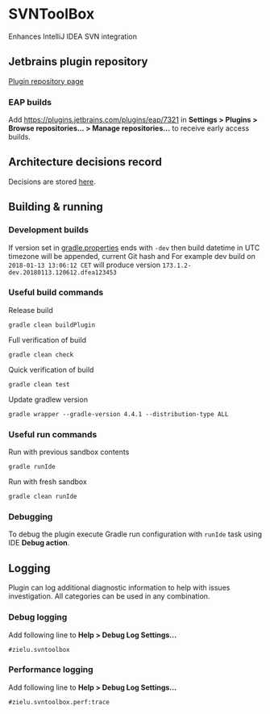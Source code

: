 SVNToolBox
==========

Enhances IntelliJ IDEA SVN integration

## Jetbrains plugin repository
[Plugin repository page](https://plugins.jetbrains.com/plugin/7321-svntoolbox)

### EAP builds
Add https://plugins.jetbrains.com/plugins/eap/7321 in **Settings > Plugins > Browse repositories... > Manage
repositories...** to receive early access builds.

## Architecture decisions record
Decisions are stored [here](./SVNToolBox/doc/arch).

## Building & running

### Development builds
If version set in [gradle.properties](./SVNToolBox/gradle.properties) ends with `-dev` then build datetime in UTC
timezone will be appended, current Git hash and
For example dev build on `2018-01-13 13:06:12 CET` will produce version `173.1.2-dev.20180113.120612.dfea123453`

### Useful build commands
Release build
```
gradle clean buildPlugin
```
Full verification of build
```
gradle clean check
```
Quick verification of build
```
gradle clean test
```
Update gradlew version
```
gradle wrapper --gradle-version 4.4.1 --distribution-type ALL
```

### Useful run commands
Run with previous sandbox contents
```
gradle runIde
```
Run with fresh sandbox
```
gradle clean runIde
```

### Debugging
To debug the plugin execute Gradle run configuration with `runIde` task using IDE **Debug action**.

## Logging
Plugin can log additional diagnostic information to help with issues investigation. All categories can be used in any combination.

### Debug logging
Add following line to **Help > Debug Log Settings...**
```
#zielu.svntoolbox
```

### Performance logging
Add following line to **Help > Debug Log Settings...**
```
#zielu.svntoolbox.perf:trace
```